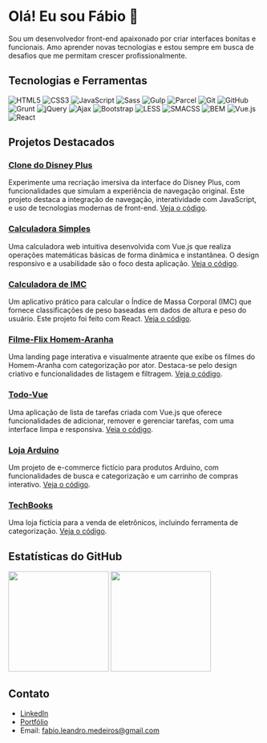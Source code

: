 # Olá! Eu sou Fábio 👋

Sou um desenvolvedor front-end apaixonado por criar interfaces bonitas e funcionais. Amo aprender novas tecnologias e estou sempre em busca de desafios que me permitam crescer profissionalmente.

## Tecnologias e Ferramentas

![HTML5](https://img.shields.io/badge/-HTML5-E34F26?style=flat&logo=html5&logoColor=white)
![CSS3](https://img.shields.io/badge/-CSS3-1572B6?style=flat&logo=css3&logoColor=white)
![JavaScript](https://img.shields.io/badge/-JavaScript-F7DF1E?style=flat&logo=javascript&logoColor=black)
![Sass](https://img.shields.io/badge/-Sass-CC6699?style=flat&logo=sass&logoColor=white)
![Gulp](https://img.shields.io/badge/-Gulp-CF4647?style=flat&logo=gulp&logoColor=white)
![Parcel](https://img.shields.io/badge/-Parcel-BDB76B?style=flat&logo=parcel&logoColor=white)
![Git](https://img.shields.io/badge/-Git-F05032?style=flat&logo=git&logoColor=white)
![GitHub](https://img.shields.io/badge/-GitHub-181717?style=flat&logo=github&logoColor=white)
![Grunt](https://img.shields.io/badge/-Grunt-FBAA28?style=flat&logo=grunt&logoColor=white)
![jQuery](https://img.shields.io/badge/-jQuery-0769AD?style=flat&logo=jquery&logoColor=white)
![Ajax](https://img.shields.io/badge/-Ajax-003B57?style=flat&logo=ajax&logoColor=white)
![Bootstrap](https://img.shields.io/badge/-Bootstrap-563D7C?style=flat&logo=bootstrap&logoColor=white)
![LESS](https://img.shields.io/badge/-LESS-1D365D?style=flat&logo=less&logoColor=white)
![SMACSS](https://img.shields.io/badge/-SMACSS-1F77B4?style=flat&logo=smacss&logoColor=white)
![BEM](https://img.shields.io/badge/-BEM-61DAFB?style=flat&logo=bem&logoColor=white)
![Vue.js](https://img.shields.io/badge/-Vue.js-4FC08D?style=flat&logo=vue.js&logoColor=white)
![React](https://img.shields.io/badge/-React-61DAFB?style=flat&logo=react&logoColor=white)

## Projetos Destacados

### [Clone do Disney Plus](https://clone-disneyplus-two-gamma.vercel.app/)
Experimente uma recriação imersiva da interface do Disney Plus, com funcionalidades que simulam a experiência de navegação original. Este projeto destaca a integração de navegação, interatividade com JavaScript, e uso de tecnologias modernas de front-end. [Veja o código](https://github.com/FabioMedeiros1000/clone_disneyplus).

### [Calculadora Simples](https://calculadora-simples-umber.vercel.app/)
Uma calculadora web intuitiva desenvolvida com Vue.js que realiza operações matemáticas básicas de forma dinâmica e instantânea. O design responsivo e a usabilidade são o foco desta aplicação. [Veja o código](https://github.com/FabioMedeiros1000/calculadora-simples).

### [Calculadora de IMC](https://calculadora-imc-flm.vercel.app/)
Um aplicativo prático para calcular o Índice de Massa Corporal (IMC) que fornece classificações de peso baseadas em dados de altura e peso do usuário. Este projeto foi feito com React. [Veja o código](https://github.com/FabioMedeiros1000/calculadora-imc).

### [Filme-Flix Homem-Aranha](https://filmeflix-homem-aranha.vercel.app/)
Uma landing page interativa e visualmente atraente que exibe os filmes do Homem-Aranha com categorização por ator. Destaca-se pelo design criativo e funcionalidades de listagem e filtragem. [Veja o código](https://github.com/FabioMedeiros1000/filmeflix-homem-aranha).

### [Todo-Vue](https://github.com/FabioMedeiros1000/todo-vue)
Uma aplicação de lista de tarefas criada com Vue.js que oferece funcionalidades de adicionar, remover e gerenciar tarefas, com uma interface limpa e responsiva. [Veja o código](https://github.com/FabioMedeiros1000/todo-vue).

### [Loja Arduino](https://github.com/FabioMedeiros1000/loja-arduino)
Um projeto de e-commerce fictício para produtos Arduino, com funcionalidades de busca e categorização e um carrinho de compras interativo. [Veja o código](https://github.com/FabioMedeiros1000/loja-arduino).

### [TechBooks](https://github.com/FabioMedeiros1000/techbooks)
Uma loja fictícia para a venda de eletrônicos, incluindo ferramenta de categorização. [Veja o código](https://github.com/FabioMedeiros1000/techbooks).

## Estatísticas do GitHub

<div>
  <img style="height: 200px" src="https://github-readme-stats.vercel.app/api?username=FabioMedeiros1000&show_icons=true&bg_color=edebe6&title_color=d3643b&text_color=403b33&icon_color=d3643b" />
  <img style="height: 200px" src="https://github-readme-stats.vercel.app/api/top-langs/?username=FabioMedeiros1000&layout=compact&bg_color=edebe6&title_color=d3643b&text_color=403b33&icon_color=d3643b" />
</div>

## Contato

- [LinkedIn](https://www.linkedin.com/in/fab-leandro/)
- [Portfólio](https://github.com/FabioMedeiros1000/curso_ebac_frontend)
- Email: fabio.leandro.medeiros@gmail.com
